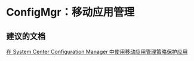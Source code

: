 <properties
    pageTitle="ConfigMgr: Mobile Application Management"
    description="ConfigMgr：移动应用管理"
    service="microsoft.intune"
    resource="intune"
    authors="mackie1604"
    displayOrder=""
    selfHelpType="generic"
    supportTopicIds="32583626"
    resourceTags=""
    productPesIds="15584"
    cloudEnvironments="public"
/>


# ConfigMgr：移动应用管理
<a id="configmgr-mobile-application-management" class="xliff"></a>

## **建议的文档**
<a id="recommended-documents" class="xliff"></a>

[在 System Center Configuration Manager 中使用移动应用管理策略保护应用](https://docs.microsoft.com/sccm/mdm/deploy-use/protect-apps-using-mam-policies)<br>

